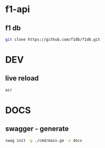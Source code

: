 # f1-api

## f1 db

```bash
git clone https://github.com/f1db/f1db.git
```

# DEV

## live reload

```bash
air
```

# DOCS

## swagger - generate

```bash
swag init -g ./cmd/main.go -o docs
```

